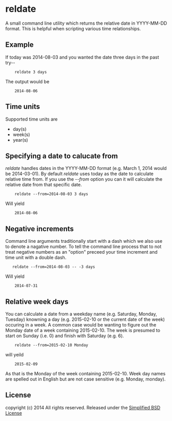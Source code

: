 reldate
=======

A small command line utility which returns the relative date in YYYY-MM-DD format. This is helpful
when scripting various time relationships.

## Example

If today was 2014-08-03 and you wanted the date three days in the past try--

```
    reldate 3 days
```

The output would be 

```
    2014-08-06
```

## Time units

Supported time units are

+ day(s)
+ week(s)
+ year(s)

## Specifying a date to calucate from

_reldate_ handles dates in the YYYY-MM-DD format (e.g. March 1, 2014 would be 2014-03-01).  By default _reldate_ uses today as
the date to calculate relative time from.  If you use the *--from* option you can it will calculate the relative date from that 
specific date. 

```
    reldate --from=2014-08-03 3 days
```

Will yield

```
    2014-08-06
```

## Negative increments

Command line arguments traditionally start with a dash which we also use to denote a nagative number. To tell the command line
process that to not treat negative numbers as an "option" preceed your time increment and time unit with a double dash.

```
   reldate --from=2014-08-03 -- -3 days 
```

Will yield

```
    2014-07-31
```

## Relative week days

You can calculate a date from a weekday name (e.g. Saturday, Monday, Tuesday) knowning a day (e.g. 2015-02-10 or the current date of the
week) occuring in a week.  A common case would be wanting to figure out the Monday date of a week containing 2015-02-10. The week is
presumed to start on Sunday (i.e. 0) and finish with Saturday (e.g. 6).

```
    reldate --from=2015-02-10 Monday
```

will yeild

```
    2015-02-09
```

As that is the Monday of the week containing 2015-02-10. Week day names are spelled out in English but are not case sensitive
(e.g. Monday, monday).


## License

copyright (c) 2014 All rights reserved.
Released under the [Simplified BSD License](http://opensource.org/licenses/bsd-license.php)
